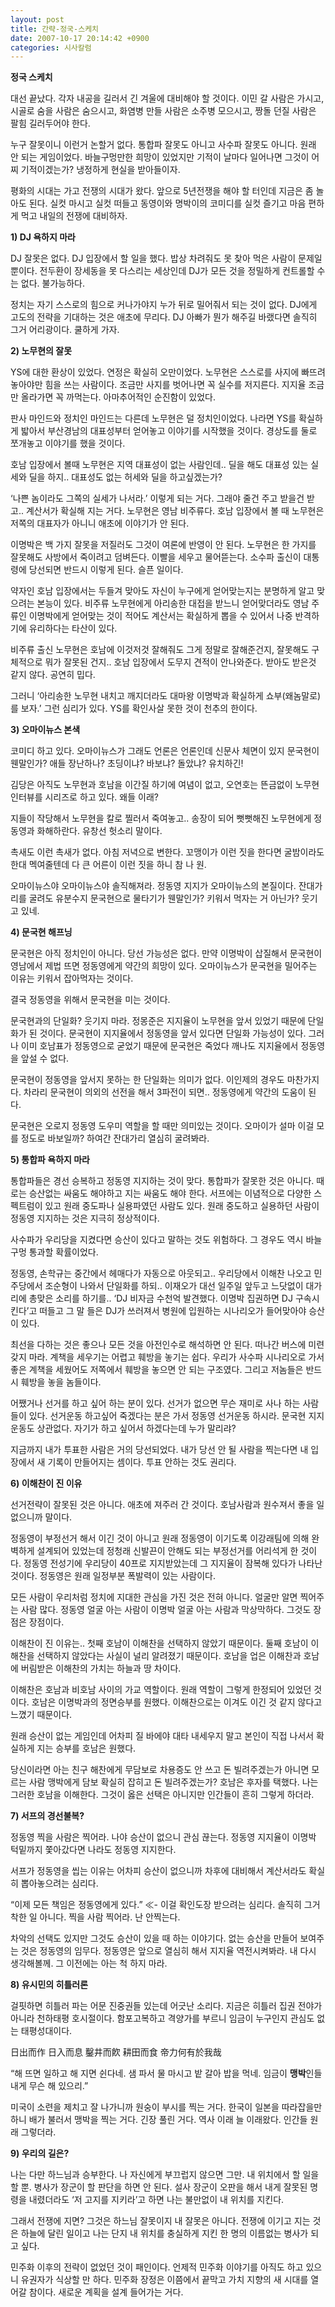 ```yaml
---
layout: post
title: 간략-정국-스케치
date: 2007-10-17 20:14:42 +0900
categories: 시사칼럼
---
```

**정국 스케치**

대선 끝났다. 각자 내공을 길러서 긴 겨울에 대비해야 할 것이다. 이민 갈 사람은 가시고, 시골로 숨을 사람은 숨으시고, 화염병 만들 사람은 소주병 모으시고, 짱돌 던질 사람은 팔힘 길러두어야 한다. 

누구 잘못이니 이런거 논할거 없다. 통합파 잘못도 아니고 사수파 잘못도 아니다. 원래 안 되는 게임이었다. 바늘구멍만한 희망이 있었지만 기적이 날마다 일어나면 그것이 어찌 기적이겠는가? 냉정하게 현실을 받아들이자. 

평화의 시대는 가고 전쟁의 시대가 왔다. 앞으로 5년전쟁을 해야 할 터인데 지금은 좀 놀아도 된다. 실컷 마시고 실컷 떠들고 동영이와 명박이의 코미디를 실컷 즐기고 마음 편하게 먹고 내일의 전쟁에 대비하자. 

**1) DJ 욕하지 마라**

DJ 잘못은 없다. DJ 입장에서 할 일을 했다. 밥상 차려줘도 못 찾아 먹은 사람이 문제일 뿐이다. 전두환이 장세동을 못 다스리는 세상인데 DJ가 모든 것을 정밀하게 컨트롤할 수는 없다. 불가능하다. 

정치는 자기 스스로의 힘으로 커나가야지 누가 뒤로 밀어줘서 되는 것이 없다. DJ에게 고도의 전략을 기대하는 것은 애초에 무리다. DJ 아빠가 뭔가 해주길 바랬다면 솔직히 그거 어리광이다. 쿨하게 가자. 

**2) 노무현의 잘못**

YS에 대한 환상이 있었다. 연정은 확실히 오만이었다. 노무현은 스스로를 사지에 빠뜨려 놓아야만 힘을 쓰는 사람이다. 조금만 사지를 벗어나면 꼭 실수를 저지른다. 지지율 조금만 올라가면 꼭 까먹는다. 아마추어적인 순진함이 있었다. 

판사 마인드와 정치인 마인드는 다른데 노무현은 덜 정치인이었다. 나라면 YS를 확실하게 밟아서 부산경남의 대표성부터 얻어놓고 이야기를 시작했을 것이다. 경상도를 둘로 쪼개놓고 이야기를 했을 것이다. 

호남 입장에서 볼때 노무현은 지역 대표성이 없는 사람인데.. 딜을 해도 대표성 있는 실세와 딜을 하지.. 대표성도 없는 허세와 딜을 하고싶겠는가? 

‘나쁜 놈이라도 그쪽의 실세가 나서라.’ 이렇게 되는 거다. 그래야 줄건 주고 받을건 받고.. 계산서가 확실해 지는 거다. 노무현은 영남 비주류다. 호남 입장에서 볼 때 노무현은 저쪽의 대표자가 아니니 애초에 이야기가 안 된다. 

이명박은 백 가지 잘못을 저질러도 그것이 여론에 반영이 안 된다. 노무현은 한 가지를 잘못해도 사방에서 죽이려고 덤벼든다. 이빨을 세우고 물어뜯는다. 소수파 출신이 대통령에 당선되면 반드시 이렇게 된다. 슬픈 일이다. 

약자인 호남 입장에서는 두들겨 맞아도 자신이 누구에게 얻어맞는지는 분명하게 알고 맞으려는 본능이 있다. 비주류 노무현에게 아리송한 대접을 받느니 얻어맞더라도 영남 주류인 이명박에게 얻어맞는 것이 적어도 계산서는 확실하게 뽑을 수 있어서 나중 반격하기에 유리하다는 타산이 있다.

비주류 출신 노무현은 호남에 이것저것 잘해줘도 그게 정말로 잘해준건지, 잘못해도 구체적으로 뭐가 잘못된 건지.. 호남 입장에서 도무지 견적이 안나와준다. 받아도 받은것 같지 않다. 공연히 밉다. 

그러니 ‘아리송한 노무현 내치고 깨지더라도 대마왕 이명박과 확실하게 쇼부(왜놈말로)를 보자.’ 그런 심리가 있다. YS를 확인사살 못한 것이 천추의 한이다. 

**3) 오마이뉴스 본색**

코미디 하고 있다. 오마이뉴스가 그래도 언론은 언론인데 신문사 체면이 있지 문국현이 웬말인가? 애들 장난하나? 초딩이냐? 바보냐? 돌았냐? 유치하긴!

김당은 아직도 노무현과 호남을 이간질 하기에 여념이 없고, 오연호는 뜬금없이 노무현 인터뷰를 시리즈로 하고 있다. 왜들 이래?

지들이 작당해서 노무현을 칼로 찔러서 죽여놓고.. 송장이 되어 뻣뻣해진 노무현에게 정동영과 화해하란다. 유창선 헛소리 말이다.

촉새도 이런 촉새가 없다. 아침 저녁으로 변한다. 꼬맹이가 이런 짓을 한다면 굴밤이라도 한대 멕여줄텐데 다 큰 어른이 이런 짓을 하니 참 나 원. 

오마이뉴스야 오마이뉴스야 솔직해져라. 정동영 지지가 오마이뉴스의 본질이다. 잔대가리를 굴려도 유분수지 문국현으로 물타기가 웬말인가? 키워서 먹자는 거 아닌가? 웃기고 있네.

**4) 문국현 해프닝** 

문국현은 아직 정치인이 아니다. 당선 가능성은 없다. 만약 이명박이 삽질해서 문국현이 영남에서 제법 뜨면 정동영에게 약간의 희망이 있다. 오마이뉴스가 문국현을 밀어주는 이유는 키워서 잡아먹자는 것이다. 

결국 정동영을 위해서 문국현을 미는 것이다.

문국현과의 단일화? 웃기지 마라. 정몽준은 지지율이 노무현을 앞서 있었기 때문에 단일화가 된 것이다. 문국현이 지지율에서 정동영을 앞서 있다면 단일화 가능성이 있다. 그러나 이미 호남표가 정동영으로 굳었기 때문에 문국현은 죽었다 깨나도 지지율에서 정동영을 앞설 수 없다. 

문국현이 정동영을 앞서지 못하는 한 단일화는 의미가 없다. 이인제의 경우도 마찬가지다. 차라리 문국현이 의외의 선전을 해서 3파전이 되면.. 정동영에게 약간의 도움이 된다. 

문국현은 오로지 정동영 도우미 역할을 할 때만 의미있는 것이다. 오마이가 설마 이걸 모를 정도로 바보일까? 하여간 잔대가리 열심히 굴려봐라. 

**5) 통합파 욕하지 마라** 

통합파들은 경선 승복하고 정동영 지지하는 것이 맞다. 통합파가 잘못한 것은 아니다. 때로는 승산없는 싸움도 해야하고 지는 싸움도 해야 한다. 서프에는 이념적으로 다양한 스펙트럼이 있고 원래 중도파나 실용파였던 사람도 있다. 원래 중도하고 실용하던 사람이 정동영 지지하는 것은 지극히 정상적이다. 

사수파가 우리당을 지켰다면 승산이 있다고 말하는 것도 위험하다. 그 경우도 역시 바늘구멍 통과할 확률이었다. 

정동영, 손학규는 중간에서 헤매다가 자동으로 아웃되고.. 우리당에서 이해찬 나오고 민주당에서 조순형이 나와서 단일화를 하되.. 이재오가 대선 일주일 앞두고 느닷없이 대가리에 총맞은 소리를 하기를.. ‘DJ 비자금 수천억 발견했다. 이명박 집권하면 DJ 구속시킨다’고 떠들고 그 말 들은 DJ가 쓰러져서 병원에 입원하는 시나리오가 들어맞아야 승산이 있다. 

최선을 다하는 것은 좋으나 모든 것을 아전인수로 해석하면 안 된다. 떠나간 버스에 미련갖지 마라. 계책을 세우기는 어렵고 훼방을 놓기는 쉽다. 우리가 사수파 시나리오로 가서 좋은 계책을 세웠어도 저쪽에서 훼방을 놓으면 안 되는 구조였다. 그리고 저놈들은 반드시 훼방을 놓을 놈들이다. 

어쨌거나 선거를 하고 싶어 하는 분이 있다. 선거가 없으면 무슨 재미로 사나 하는 사람들이 있다. 선거운동 하고싶어 죽겠다는 분은 가서 정동영 선거운동 하시라. 문국현 지지운동도 상관없다. 자기가 하고 싶어서 하겠다는데 누가 말리랴?

지금까지 내가 투표한 사람은 거의 당선되었다. 내가 당선 안 될 사람을 찍는다면 내 입장에서 새 기록이 만들어지는 셈이다. 투표 안하는 것도 권리다. 

**6) 이해찬이 진 이유**

선거전략이 잘못된 것은 아니다. 애초에 져주러 간 것이다. 호남사람과 원수져서 좋을 일 없으니까 말이다. 

정동영이 부정선거 해서 이긴 것이 아니고 원래 정동영이 이기도록 이강래팀에 의해 완벽하게 설계되어 있었는데 정청래 신발끈이 안해도 되는 부정선거를 어리석게 한 것이다. 정동영 전성기에 우리당이 40프로 지지받았는데 그 지지율이 잠복해 있다가 나타난 것이다. 정동영은 원래 일정부분 폭발력이 있는 사람이다. 

모든 사람이 우리처럼 정치에 지대한 관심을 가진 것은 전혀 아니다. 얼굴만 알면 찍어주는 사람 많다. 정동영 얼굴 아는 사람이 이명박 얼굴 아는 사람과 막상막하다. 그것도 장점은 장점이다. 

이해찬이 진 이유는.. 첫째 호남이 이해찬을 선택하지 않았기 때문이다. 둘째 호남이 이해찬을 선택하지 않았다는 사실이 널리 알려졌기 때문이다. 호남을 업은 이해찬과 호남에 버림받은 이해찬의 가치는 하늘과 땅 차이다. 

이해찬은 호남과 비호남 사이의 가교 역할이다. 원래 역할이 그렇게 한정되어 있었던 것이다. 호남은 이명박과의 정면승부를 원했다. 이해찬으로는 이겨도 이긴 것 같지 않다고 느꼈기 때문이다. 

원래 승산이 없는 게임인데 어차피 질 바에야 대타 내세우지 말고 본인이 직접 나서서 확실하게 지는 승부를 호남은 원했다. 

당신이라면 아는 친구 해찬에게 무담보로 차용증도 안 쓰고 돈 빌려주겠는가 아니면 모르는 사람 맹박에게 담보 확실히 잡히고 돈 빌려주겠는가? 호남은 후자를 택했다. 나는 그러한 호남을 이해한다. 그것이 옳은 선택은 아니지만 인간들이 흔히 그렇게 하더라. 

**7) 서프의 경선불복?**

정동영 찍을 사람은 찍어라. 나야 승산이 없으니 관심 끊는다. 정동영 지지율이 이명박 턱밑까지 쫓아갔다면 나라도 정동영 지지한다. 

서프가 정동영을 씹는 이유는 어차피 승산이 없으니까 차후에 대비해서 계산서라도 확실히 뽑아놓으려는 심리다. 

“이제 모든 책임은 정동영에게 있다.” ≪- 이걸 확인도장 받으려는 심리다. 솔직히 그거 착한 일 아니다. 찍을 사람 찍어라. 난 안찍는다. 

차악의 선택도 있지만 그것도 승산이 있을 때 하는 이야기다. 없는 승산을 만들어 보여주는 것은 정동영의 임무다. 정동영은 앞으로 열심히 해서 지지율 역전시켜봐라. 내 다시 생각해볼께. 그 이전에는 아는 척 하지 마라. 

**8) 유시민의 히틀러론**

걸핏하면 히틀러 파는 어문 진중권들 있는데 어긋난 소리다. 지금은 히틀러 집권 전야가 아니라 천하태평 호시절이다. 함포고복하고 격양가를 부르니 임금이 누구인지 관심도 없는 태평성대이다. 

日出而作 日入而息 鑿井而飮 耕田而食 帝力何有於我哉

“해 뜨면 일하고 해 지면 쉰다네. 샘 파서 물 마시고 밭 갈아 밥을 먹네. 임금이 **맹박**인들 내게 무슨 해 있으리.”

미국이 소련을 제치고 잘 나가니까 원숭이 부시를 찍는 거다. 한국이 일본을 따라잡을만 하니 배가 불러서 맹박을 찍는 거다. 긴장 풀린 거다. 역사 이래 늘 이래왔다. 인간들 원래 그렇더라. 

**9) 우리의 길은?**

나는 다만 하느님과 승부한다. 나 자신에게 부끄럽지 않으면 그만. 내 위치에서 할 일을 할 뿐. 병사가 장군이 할 판단을 하면 안 된다. 설사 장군이 오판을 해서 내게 잘못된 명령을 내렸더라도 ‘저 고지를 지키라’고 하면 나는 불만없이 내 위치를 지킨다. 

그래서 전쟁에 지면? 그것은 하느님 잘못이지 내 잘못은 아니다. 전쟁에 이기고 지는 것은 하늘에 달린 일이고 나는 단지 내 위치를 충실하게 지킨 한 명의 이름없는 병사가 되고 싶다. 

민주화 이후의 전략이 없었던 것이 패인이다. 언제적 민주화 이야기를 아직도 하고 있으니 유권자가 식상할 만 하다. 민주화 장정은 이쯤에서 끝막고 가치 지향의 새 시대를 열어갈 참이다. 새로운 계획을 설계 들어가는 거다.